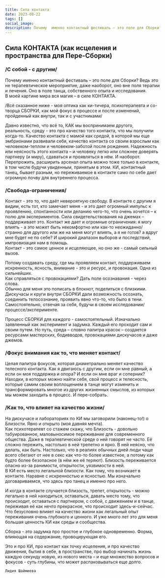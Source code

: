 ```yaml
---
title: Сила контакта
date: 2023-08-22
tags: []
social_image: 
description: Почему  именно контактный фестиваль – это поле для Сборки? Ведь это не терапевтическое мероприятие, даже наоборот, оно вне поля терапии и лечения. Оно в поле танца, собственного опыта и исследования&nbsp;...
---
```


## Сила КОНТАКТА (как исцеления и пространства для Пере-Сборки)

### /С собой - с другим/
Почему  именно контактный фестиваль – это поле для Сборки? Ведь это не терапевтическое мероприятие, даже наоборот, оно вне поля терапии и лечения. Оно в поле танца, собственного опыта и исследования.  
В моей картине мира вся магия – в силе КОНТАКТА.

/Всё сказанное ниже - моя оптика как ки-тичера, психотерапевта и со-творца СБОРКИ, как мой фокус в процессе и после изменений, пройденный как внутри, так и с участниками/

Давно известно, что всё то, КАК мы воспринимаем другого, реальность, среду - это про качество того контакта, что мы получили когда-то. Качество контакта с мамой как средой, в которой мы еще эмбрионами развивали себя, качество контакта со своим взрослым как человеком-теплом и человеком-заботой после рождения. Надежность или неясность этого контакта – и человеку легко или сложнее доверять партнеру (и миру), сдаваться и проявляться в нём. И наоборот.  
Перепрожить, расширить арсенал опыта можно тоже только в контакте, в том числе будучи увиденным, принятым в этом. КИ, контактный танец, бывает разным, но переживаемое в контакте само по себе дает огромную почву для внутреннего процесса.

### /Свобода-ограничения/
Контакт - это то, что даёт невероятную свободу. В контакте с другим я видим, есть тот, кто замечает меня - и это дает огромный импульс к проявлению, спонтанности или деланию чего-то, что очень хочется – к полю для экспериментов. Сила свидетельствования на джемах – поддерживает это. Контакт же дает и огромные ограничения: я могу влиять - а это может быть некомфортно или как-то неожиданно/странно для другого или же на меня могут влиять, а я не готов? а вдруг мне будет не по себе? И широкий диапазон выборов и последствий, импровизация нам в помощь.  
Контакт - это самое ценное и исцеляющее, но оно же - самый сильный вызов.

Потому создавать среду, где мы проявляем контакт, поддерживаем искренность, ясность, внимание - это и ресурс, и провокация. Одна из сильнейших.  
Как справляться с провокациями? Дать поле осознавания - через слова.  
Обычно для меня это пописать в блокнот, поделиться с близкими. Дискучасы и круги внутри СБОРКИ дали возможность осознать, соединить телосознание, проявить явно что-то, что было в тени. Самостоятельно, отвечая за себя, будучи в своем исследовании/процессе/эксперименте.

Процесс СБОРКИ для каждого - самостоятельный. Изначально заявленный как эксперимент и задумка. Каждый его проходит сам и своим путем. Но путь, среда – словно палитра красок – создается ресурсами мастерских, бодивводов, провокациями дискучасов и даже джемов.

### /Фокус внимания как то, что меняет контакт/  
Целая палитра фокусов, которая диаметрально меняет качество телесного контакта. Как я двигаюсь с другим, если он мне равный, а если он моя поддержка и опора? И если он мне враг и соперник? Находки, в которых можно найти себя, свой процесс и телесность, которые самим своим воплощением в танце могут изменить и трансформировать многое из других жизненных смыслов, из которых мы можем заходить в процесс. И пере-собрать.

### /Как то, что влияет на качество жизни/
На дискучасе и лабораториях по КИ мы заговорили (наконец-то!) о Близости. Явно и открыто (моя давняя мечта).  
Как психотерапевт со стажем скажу, что Близость - довольно табуированное, маловыносимое переживание для современного общества. Даже в терапевтической среде о ней говорят не часто. Её сложно пережить, настолько в ней трепетно и ярко. В ней неясно, что делать, как быть. Настолько, что в реалиях обычных дней люди чаще всего сбегают от нее в секс как что-то более известное, а потому как будто более безопасное (в нём же её теряют). Близость переживается опасно из-за ранимости, открытости, уязвимости в ней.  
В КИ есть место легальной близости. Как тому, что возникает в контакте. Наравне с искренностью и ясностью. Мы изначально договариваемся, что здесь про танец и именно про него.

И когда в контакте случается близость, трепет, открытость - можно легально в ней находиться, оставаться, давать место тому, что происходит, оставаться с партнером, с собой, с движением и в танце, переживая её как нечто прекрасное, что происходит здесь-и-сейчас. Что безусловно влияет на качество жизни как легальный опыт переживания очень глубокого и ценного. И уже много лет это для меня большая ценность КИ как среды и сообщества. 

Сборка - это задумка про простое и глубокое одновременно. Форма, влияющая на содержание, провоцирующая его.

Это и про КИ, про контакт как точку исцеления, и про качество движения, бытия в себе, в пространстве, про выбор начинать жизнь каждую секунду новую, из нового места – и еще множество вопросов и фокусов  - суть глубины, что может распаковываться еще долго.

```Лидия Шаймиева```